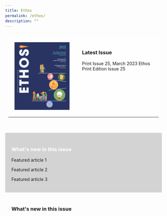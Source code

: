 ```yaml
---
title: Ethos
permalink: /ethos/
description: ""
---
```

<style>
.grid-container {
  display: grid;
  grid-template-columns: auto auto auto;
  padding: 10px;
}

.grid-item {
  background-color: rgba(255, 255, 255, 0.8);
  border-bottom: 1px solid rgba(0, 0, 0, 0.8);
  padding:20px;
}	
	
.pastissues
	{
	padding:20px;
	}
	
#article
	{
	width:60%;
	}
	
.whatsnew
	{
	margin-top:40px;
	padding:20px;
	background-color:lightgrey;
	}
	
.whatsnew h3
	{
	color:white;
	

	
</style>

<div class="grid-container">
<div class="grid-item">
<img src="/images/Ethos_Images/Ethos_Issue_25/ETHOS_APR2023_Cover.jpg">
</div>

<div class="grid-item">
<h3>Latest Issue</h3>	
Print Issue 25, March 2023
 Ethos Print Edition Issue 25

	
</div>

</div>


<div class="whatsnew">
		<h3>What's new in this issue</h3>
		<p>Featured article 1</p>
		<p>Featured article 2</p>
		<p>Featured article 3</p>
	</div>
<div class="pastissues">
	<h3>What's new in this issue</h3>
</div>